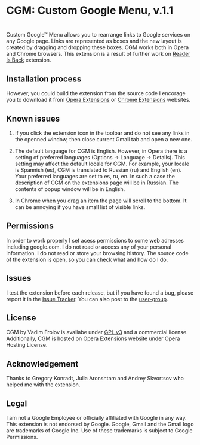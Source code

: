 # CGM: Custom Google Menu, v.1.1
#

Custom Google™ Menu allows you to rearrange links to Google services on any Google page. Links are represented as boxes and the new layout is created by dragging and dropping these boxes. CGM works both in Opera and Chrome browsers. This extension is a result of further work on [Reader Is Back](https://github.com/fralik/Reader-is-back) extension.

## Installation process

However, you could build the extension from the source code I encorage you to download it from [Opera Extensions](https://addons.opera.com/en/addons/extensions/details/cgm-custom-google-menu/?display=en) or [Chrome Extensions](https://chrome.google.com/webstore/detail/jlmhhcdodlafcgaopokedcaejpbiagkk) websites.

## Known issues

1. If you click the extension icon in the toolbar and do not see any links in the openned window, then close current Gmail tab and open a new one.

2. The default language for CGM is English. However, in Opera there is a setting of preferred languages (Options -> Language -> Details). This setting may affect the default locale for CGM. For example, your locale is Spannish (es), CGM is translated to Russian (ru) and English (en). Your preferred languages are set to es, ru, en. In such a case the description of CGM on the extensions page will be in Russian. The contents of popup window will be in English.

3. In Chrome when you drag an item the page will scroll to the bottom. It can be annoying if you have small list of visible links.

## Permissions
In order to work properly I set acess permissions to some web adresses including google.com. I do not read or access any of your personal information. I do not read or store your browsing history. The source code of the extension is open, so you can check what and how do I do.

## Issues
I test the extension before each release, but if you have found a bug, please report it in the [Issue Tracker](https://github.com/fralik/CGM/issues). You can also post to the [user-group](http://groups.google.com/group/cgm-users/).

## License

CGM by Vadim Frolov is availabe under [GPL v3](http://www.gnu.org/licenses/gpl.txt) and a commercial license. Additionally, CGM is hosted on Opera Extensions website under Opera Hosting License.

## Acknowledgement

Thanks to Gregory Konradt, Julia Aronshtam and Andrey Skvortsov who helped me with the extension.

## Legal
I am not a Google Employee or officially affiliated with Google in any way. This extension is not endorsed by Google. Google, Gmail and the Gmail logo are trademarks of Google Inc. Use of these trademarks is subject to Google Permissions.
